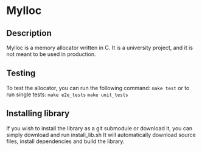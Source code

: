 # Mylloc

## Description
Mylloc is a memory allocator written in C. It is a university project, and it is not meant to be used in production.

## Testing
To test the allocator, you can run the following command:
```make test```
or to run single tests:
```make e2e_tests```
```make unit_tests```

## Installing library
If you wish to install the library as a git submodule or download it, you can simply download and run install_lib.sh It will automatically download source files, install dependencies and build the library.